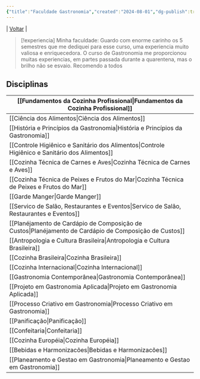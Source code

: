 ```yaml
---
{"title":"Faculdade Gastronomia","created":"2024-08-01","dg-publish":true,"tags":["pessoal/estudos","pessoal/gastronomia","moc"],"description":"Anotações sobre minha faculdade de Gastronomia.","permalink":"/1-minha-vida/gastronomia-unifacs/","dgPassFrontmatter":true}
---
```


| [Voltar](index) |
> [!experiencia] Minha faculdade:
> Guardo com enorme carinho os 5 semestres que me dediquei para esse curso, uma experiencia muito valiosa e enriquecedora. O curso de Gastronomia me proporcionou muitas experiencias, em partes passada durante a quarentena, mas o brilho não se esvaio. Recomendo a todos
## Disciplinas

| [[Fundamentos da Cozinha Profissional\|Fundamentos da Cozinha Profissional]]              |
| ---------------------------------------------------- |
| [[Ciência dos Alimentos\|Ciência dos Alimentos]]                            |
| [[História e Princípios da Gastronomia\|História e Princípios da Gastronomia]]             |
| [[Controle Higiênico e Sanitário dos Alimentos\|Controle Higiênico e Sanitário dos Alimentos]]     |
| [[Cozinha Técnica de Carnes e Aves\|Cozinha Técnica de Carnes e Aves]]                 |
| [[Cozinha Técnica de Peixes e Frutos do Mar\|Cozinha Técnica de Peixes e Frutos do Mar]]        |
| [[Garde Manger\|Garde Manger]]                                     |
| [[Servico de Salão, Restaurantes e Eventos\|Servico de Salão, Restaurantes e Eventos]]         |
| [[Planéjamento de Cardápio de Composição de Custos\|Planéjamento de Cardápio de Composição de Custos]] |
| [[Antropologia e Cultura Brasileira\|Antropologia e Cultura Brasileira]]                |
| [[Cozinha Brasileira\|Cozinha Brasileira]]                               |
| [[Cozinha Internacional\|Cozinha Internacional]]                            |
| [[Gastronomia Contemporânea\|Gastronomia Contemporânea]]                        |
| [[Projeto em Gastronomia Aplicada\|Projeto em Gastronomia Aplicada]]                  |
| [[Processo Criativo em Gastronomia\|Processo Criativo em Gastronomia]]                 |
| [[Panificação\|Panificação]]                                      |
| [[Confeitaria\|Confeitaria]]                                      |
| [[Cozinha Européia\|Cozinha Européia]]                                 |
| [[Bebidas e Harmonizacões\|Bebidas e Harmonizacões]]                          |
| [[Planeamento e Gestao em Gastronomia\|Planeamento e Gestao em Gastronomia]]              |

